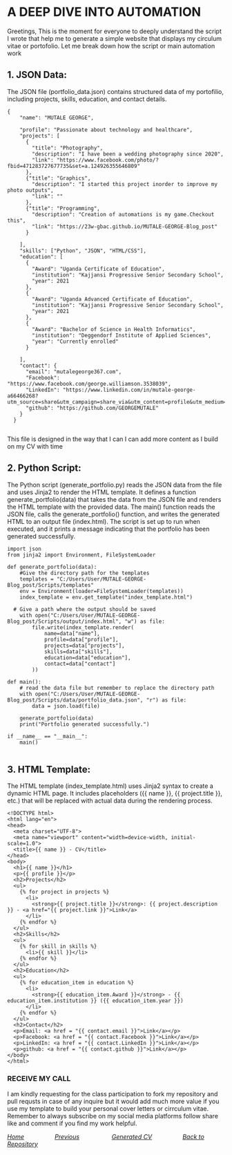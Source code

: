 # A DEEP DIVE INTO AUTOMATION
Greetings, 
This is the moment for everyone to deeply understand the script I wrote that help me to generate a simple website that displays my circulum vitae or portofolio.
Let me break down how the script or main automation work
## 1. JSON Data:

The JSON file (portfolio_data.json) contains structured data of my portofilio, including projects, skills, education, and contact details.
```
{
    "name": "MUTALE GEORGE",
    
    "profile": "Passionate about technology and healthcare",
    "projects": [
      {
        "title": "Photography",
        "description": "I have been a wedding photography since 2020",
        "link": "https://www.facebook.com/photo/?fbid=471283727677735&set=a.124926355646809"
      },
      {"title": "Graphics",
        "description": "I started this project inorder to improve my photo outputs",
        "link": ""
      },
      {"title": "Programming",
        "description": "Creation of automations is my game.Checkout this",
        "link": "https://23w-gbac.github.io/MUTALE-GEORGE-Blog_post"
      }
    
    ],
    "skills": ["Python", "JSON", "HTML/CSS"],
    "education": [
      {
        "Award": "Uganda Certificate of Education",
        "institution": "Kajjansi Progressive Senior Secondary School",
        "year": 2021
      },
      {
        "Award": "Uganda Advanced Certificate of Education",
        "institution": "Kajjansi Progressive Senior Secondary School",
        "year": 2021
      },
      {
        "Award": "Bachelor of Science in Health Informatics",
        "institution": "Deggendorf Institute of Applied Sciences",
        "year": "Currently enrolled"
      }
    
    ],
    "contact": {
      "email": "mutalegeorge367.com",
      "Facebook": "https://www.facebook.com/george.williamson.3538039",
      "LinkedIn": "https://www.linkedin.com/in/mutale-george-a66466268?utm_source=share&utm_campaign=share_via&utm_content=profile&utm_medium=ios_app",
      "github": "https://github.com/GEORGEMUTALE"
    }
  }
  

```
This file is designed in the way that I can I can add more content as I build on my CV with time
## 2. Python Script:

The Python script (generate_portfolio.py) reads the JSON data from the file and uses Jinja2 to render the HTML template.
It defines a function generate_portfolio(data) that takes the data from the JSON file and renders the HTML template with the provided data.
The main() function reads the JSON file, calls the generate_portfolio() function, and writes the generated HTML to an output file (index.html).
The script is set up to run when executed, and it prints a message indicating that the portfolio has been generated successfully.
```
import json
from jinja2 import Environment, FileSystemLoader

def generate_portfolio(data):
    #Give the directory path for the templates
    templates = "C:/Users/User/MUTALE-GEORGE-Blog_post/Scripts/templates"
    env = Environment(loader=FileSystemLoader(templates))
    index_template = env.get_template("index_template.html")
    
  # Give a path where the output should be saved
    with open("C:/Users/User/MUTALE-GEORGE-Blog_post/Scripts/output/index.html", "w") as file:
        file.write(index_template.render(
            name=data["name"],
            profile=data["profile"],
            projects=data["projects"],
            skills=data["skills"],
            education=data["education"],
            contact=data["contact"]
        ))

def main():
    # read the data file but remember to replace the directory path
    with open("C:/Users/User/MUTALE-GEORGE-Blog_post/Scripts/data/portfolio_data.json", "r") as file:
        data = json.load(file)

    generate_portfolio(data)
    print("Portfolio generated successfully.")

if __name__ == "__main__":
    main()


```
## 3. HTML Template:

The HTML template (index_template.html) uses Jinja2 syntax to create a dynamic HTML page. It includes placeholders ({{ name }}, {{ project.title }}, etc.) that will be replaced with actual data during the rendering process.
```
<!DOCTYPE html>
<html lang="en">
<head>
  <meta charset="UTF-8">
  <meta name="viewport" content="width=device-width, initial-scale=1.0">
  <title>{{ name }} - CV</title>
</head>
<body>
  <h1>{{ name }}</h1>
  <p>{{ profile }}</p>
  <h2>Projects</h2>
  <ul>
    {% for project in projects %}
      <li>
        <strong>{{ project.title }}</strong>: {{ project.description }} - <a href="{{ project.link }}">Link</a>
      </li>
    {% endfor %}
  </ul>
  <h2>Skills</h2>
  <ul>
    {% for skill in skills %}
      <li>{{ skill }}</li>
    {% endfor %}
  </ul>
  <h2>Education</h2>
  <ul>
    {% for education_item in education %}
      <li>
        <strong>{{ education_item.Award }}</strong> - {{ education_item.institution }} ({{ education_item.year }})
      </li>
    {% endfor %}
  </ul>
  <h2>Contact</h2>
  <p>Email: <a href = "{{ contact.email }}">Link</a></p>
  <p>Facebook: <a href = "{{ contact.Facebook }}">Link</a></p>
  <p>LinkedIn: <a href = "{{ contact.LinkedIn }}">Link</a></p>
  <p>github: <a href = "{{ contact.github }}">Link</a></p>
</body>
</html>

```
### RECEIVE MY CALL
I am kindly requesting for the class participation to fork my repository and pull requsts in case of any inquire but it would add much more value if you use my template to build your personal cover letters or cirrculum vitae. Remember to always subscribe on my social media platforms follow share like and comment if you find my work helpful.

*[Home](https://23w-gbac.github.io/MUTALE-GEORGE-Blog_post/)*&nbsp;&nbsp;&nbsp;&nbsp;&nbsp;&nbsp;&nbsp;&nbsp;&nbsp;&nbsp;&nbsp;&nbsp;&nbsp;&nbsp;&nbsp;&nbsp;&nbsp; *[Previous](Automation2.md)*&nbsp;&nbsp;&nbsp;&nbsp;&nbsp;&nbsp;&nbsp;&nbsp;&nbsp;&nbsp;&nbsp;&nbsp;&nbsp;&nbsp;&nbsp;&nbsp;&nbsp;&nbsp; *[Generated CV](Read.md)*&nbsp;&nbsp;&nbsp;&nbsp;&nbsp;&nbsp;&nbsp;&nbsp;&nbsp;&nbsp;&nbsp;&nbsp;&nbsp;&nbsp;&nbsp;&nbsp;&nbsp;&nbsp;*[Back to Repository](https://github.com/23W-GBAC/MUTALE-GEORGE-Blog_post)*

